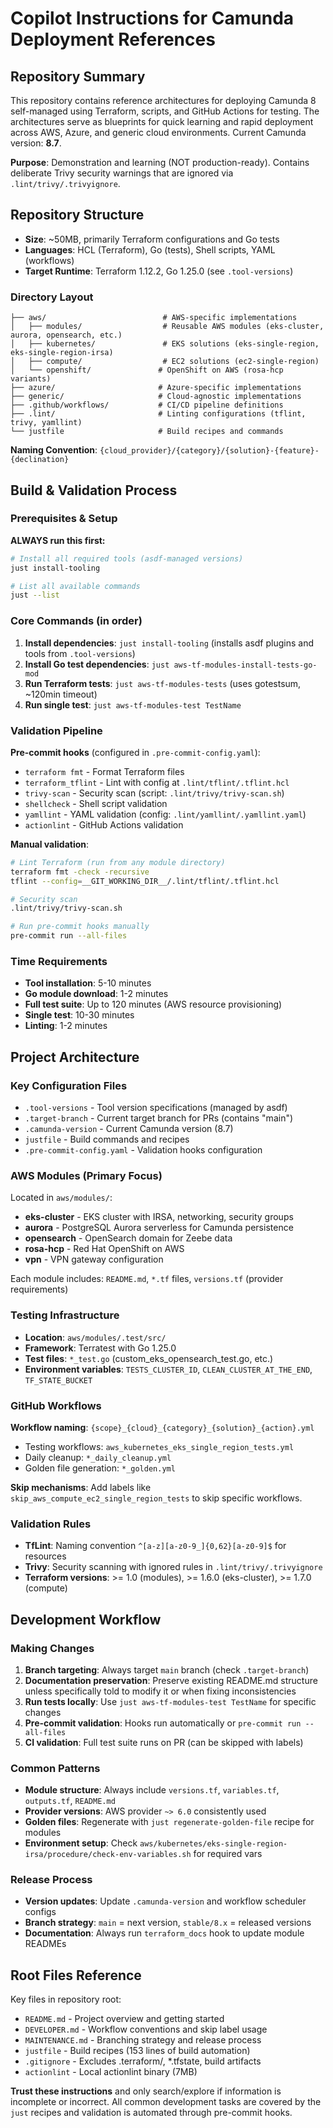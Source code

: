 # Copilot Instructions for Camunda Deployment References

## Repository Summary

This repository contains reference architectures for deploying Camunda 8 self-managed using Terraform, scripts, and GitHub Actions for testing. The architectures serve as blueprints for quick learning and rapid deployment across AWS, Azure, and generic cloud environments. Current Camunda version: **8.7**.

**Purpose**: Demonstration and learning (NOT production-ready). Contains deliberate Trivy security warnings that are ignored via `.lint/trivy/.trivyignore`.

## Repository Structure

- **Size**: ~50MB, primarily Terraform configurations and Go tests
- **Languages**: HCL (Terraform), Go (tests), Shell scripts, YAML (workflows)
- **Target Runtime**: Terraform 1.12.2, Go 1.25.0 (see `.tool-versions`)

### Directory Layout
```
├── aws/                          # AWS-specific implementations
│   ├── modules/                  # Reusable AWS modules (eks-cluster, aurora, opensearch, etc.)
│   ├── kubernetes/               # EKS solutions (eks-single-region, eks-single-region-irsa)
│   ├── compute/                  # EC2 solutions (ec2-single-region)
│   └── openshift/               # OpenShift on AWS (rosa-hcp variants)
├── azure/                       # Azure-specific implementations
├── generic/                     # Cloud-agnostic implementations
├── .github/workflows/           # CI/CD pipeline definitions
├── .lint/                       # Linting configurations (tflint, trivy, yamllint)
└── justfile                     # Build recipes and commands
```

**Naming Convention**: `{cloud_provider}/{category}/{solution}-{feature}-{declination}`

## Build & Validation Process

### Prerequisites & Setup
**ALWAYS run this first:**
```bash
# Install all required tools (asdf-managed versions)
just install-tooling

# List all available commands
just --list
```

### Core Commands (in order)
1. **Install dependencies**: `just install-tooling` (installs asdf plugins and tools from `.tool-versions`)
2. **Install Go test dependencies**: `just aws-tf-modules-install-tests-go-mod`
3. **Run Terraform tests**: `just aws-tf-modules-tests` (uses gotestsum, ~120min timeout)
4. **Run single test**: `just aws-tf-modules-test TestName`

### Validation Pipeline
**Pre-commit hooks** (configured in `.pre-commit-config.yaml`):
- `terraform fmt` - Format Terraform files
- `terraform_tflint` - Lint with config at `.lint/tflint/.tflint.hcl`
- `trivy-scan` - Security scan (script: `.lint/trivy/trivy-scan.sh`)
- `shellcheck` - Shell script validation
- `yamllint` - YAML validation (config: `.lint/yamllint/.yamllint.yaml`)
- `actionlint` - GitHub Actions validation

**Manual validation**:
```bash
# Lint Terraform (run from any module directory)
terraform fmt -check -recursive
tflint --config=__GIT_WORKING_DIR__/.lint/tflint/.tflint.hcl

# Security scan
.lint/trivy/trivy-scan.sh

# Run pre-commit hooks manually
pre-commit run --all-files
```

### Time Requirements
- **Tool installation**: 5-10 minutes
- **Go module download**: 1-2 minutes  
- **Full test suite**: Up to 120 minutes (AWS resource provisioning)
- **Single test**: 10-30 minutes
- **Linting**: 1-2 minutes

## Project Architecture

### Key Configuration Files
- `.tool-versions` - Tool version specifications (managed by asdf)
- `.target-branch` - Current target branch for PRs (contains "main")
- `.camunda-version` - Current Camunda version (8.7)
- `justfile` - Build commands and recipes
- `.pre-commit-config.yaml` - Validation hooks configuration

### AWS Modules (Primary Focus)
Located in `aws/modules/`:
- **eks-cluster** - EKS cluster with IRSA, networking, security groups
- **aurora** - PostgreSQL Aurora serverless for Camunda persistence  
- **opensearch** - OpenSearch domain for Zeebe data
- **rosa-hcp** - Red Hat OpenShift on AWS
- **vpn** - VPN gateway configuration

Each module includes: `README.md`, `*.tf` files, `versions.tf` (provider requirements)

### Testing Infrastructure
- **Location**: `aws/modules/.test/src/`
- **Framework**: Terratest with Go 1.25.0
- **Test files**: `*_test.go` (custom_eks_opensearch_test.go, etc.)
- **Environment variables**: `TESTS_CLUSTER_ID`, `CLEAN_CLUSTER_AT_THE_END`, `TF_STATE_BUCKET`

### GitHub Workflows
**Workflow naming**: `{scope}_{cloud}_{category}_{solution}_{action}.yml`
- Testing workflows: `aws_kubernetes_eks_single_region_tests.yml`
- Daily cleanup: `*_daily_cleanup.yml`
- Golden file generation: `*_golden.yml`

**Skip mechanisms**: Add labels like `skip_aws_compute_ec2_single_region_tests` to skip specific workflows.

### Validation Rules
- **TfLint**: Naming convention `^[a-z][a-z0-9_]{0,62}[a-z0-9]$` for resources
- **Trivy**: Security scanning with ignored rules in `.lint/trivy/.trivyignore`
- **Terraform versions**: >= 1.0 (modules), >= 1.6.0 (eks-cluster), >= 1.7.0 (compute)

## Development Workflow

### Making Changes
1. **Branch targeting**: Always target `main` branch (check `.target-branch`)
2. **Documentation preservation**: Preserve existing README.md structure unless specifically told to modify it or when fixing inconsistencies
3. **Run tests locally**: Use `just aws-tf-modules-test TestName` for specific changes
4. **Pre-commit validation**: Hooks run automatically or `pre-commit run --all-files`
5. **CI validation**: Full test suite runs on PR (can be skipped with labels)

### Common Patterns
- **Module structure**: Always include `versions.tf`, `variables.tf`, `outputs.tf`, `README.md`
- **Provider versions**: AWS provider `~> 6.0` consistently used
- **Golden files**: Regenerate with `just regenerate-golden-file` recipe for modules
- **Environment setup**: Check `aws/kubernetes/eks-single-region-irsa/procedure/check-env-variables.sh` for required vars

### Release Process
- **Version updates**: Update `.camunda-version` and workflow scheduler configs
- **Branch strategy**: `main` = next version, `stable/8.x` = released versions
- **Documentation**: Always run `terraform_docs` hook to update module READMEs

## Root Files Reference
Key files in repository root:
- `README.md` - Project overview and getting started
- `DEVELOPER.md` - Workflow conventions and skip label usage  
- `MAINTENANCE.md` - Branching strategy and release process
- `justfile` - Build recipes (153 lines of build automation)
- `.gitignore` - Excludes .terraform/, *.tfstate, build artifacts
- `actionlint` - Local actionlint binary (7MB)

**Trust these instructions** and only search/explore if information is incomplete or incorrect. All common development tasks are covered by the `just` recipes and validation is automated through pre-commit hooks.